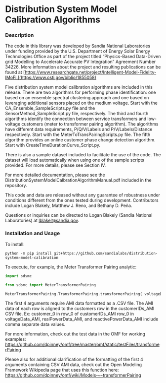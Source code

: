 # Distribution System Model Calibration Algorithms

### Description

The code in this library was developed by Sandia National Laboratories under funding provided by the U.S. Department of Energy Solar Energy Technologies Office as part of the project titled “Physics-Based Data-Driven grid Modelling to Accelerate Accurate PV Integration” Agreement Number 34226. More information about the project and resulting publications can be found at [https://www.researchgate.net/project/Intelligent-Model-Fidelity-IMoFi.](https://www.osti.gov/biblio/1855058)

Five distribution system model calibration algorithms are included in this release. There are two algorithms for performing phase identification: one based on an ensemble spectral clustering approach and one based on leveraging additional sensors placed on the medium voltage. Start with the CA_Ensemble_SampleScripts.py file and the SensorMethod_SampleScript.py file, respectively. The third and fourth algorithms identify the connection between service transformers and low-voltage customers (meter to transformer pairing algorithm).  The algorithms have different data requirements, P/Q/V/Labels and P/V/Labels/Distance respectively. Start with the MeterToTransPairingScripts.py file.  The fifth algorithm provides an online customer phase change detection algorithm.  Start with CreateTimeDurationCurve_Script.py.

There is also a sample dataset included to facilitate the use of the code. The dataset will load automatically when using one of the sample scripts provided. For more details, please see Section IV.

For more detailed documentation, please see the DistributionSystemModelCalbrationAlgorithmManual.pdf included in the repository.

This code and data are released without any guarantee of robustness under conditions different from the ones tested during development.  Contributors include Logan Blakely, Matthew J. Reno, and Bethany D. Peña.

Questions or inquiries can be directed to Logan Blakely (Sandia National Laboratories) at lblakel@sandia.gov.

### Installation and Usage

To install:

`python -m pip install git+https://github.com/sandialabs/distribution-system-model-calibration`

To execute, for example, the Meter Transformer Pairing analytic:

```python
import sdsmc

from sdsmc import MeterTransformerPairing

MeterTransformerPairing.TransformerPairing.transformerPairing( voltageData_AMI: str, realPowerData_AMI: str, reactivePowerData_AMI: str, customerIDs_AMI: str, transLabelsErrors_csv: str, transLabelsTrue_csv: str, saveResultsPath, useTrueLabels: bool = True)
```

The first 4 arguments require AMI data formatted as a .CSV file. The AMI data of each row is aligned to the customers row in the customerIDs_AMI CSV file.
Ex: customer_0 in row_0 of customerIDs_AMI
    row_0 in voltageData_AMI, realPowerData_AMI, and reactivePowerData_AMI include comma separate data values.

For more information, check out the test data in the OMF for working examples: https://github.com/dpinney/omf/tree/master/omf/static/testFiles/transformerPairing

Please also for additional clarification of the formatting of the first 4 arguments containing CSV AMI data, check out the Open Modeling Framework Wikipedia page that uses this function here: https://github.com/dpinney/omf/wiki/Models-~-transformerPairing

